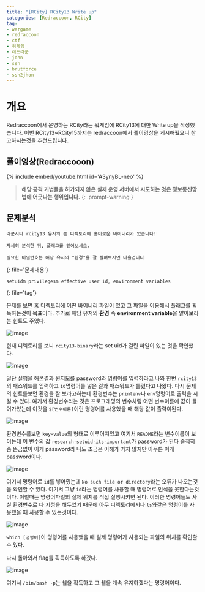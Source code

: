 ```yaml
---
title: "[RCity] RCity13 Write up"
categories: [Redraccoon, RCity]
tag:
- wargame
- redraccoon
- ctf
- 워게임
- 레드라쿤
- john
- ssh
- brutforce
- ssh2jhon
---
```


# 개요
Redraccoon에서 운영하는 RCity라는 워게임에 RCity13에 대한 Write up을 작성했습니다. 이번 RCity13~RCity15까지는 redraccoon에서 풀이영상을 게시해줬으니 참고하시는것을 추천드립니다.

## 풀이영상(Redraccooon)
{% include embed/youtube.html id='A3ynyBL-neo' %}


> **해당 공격 기법들을 허가되지 않은 실제 운영 서버에서 시도하는 것은 정보통신망법에 어긋나는 행위입니다.**
{: .prompt-warning }

## 문제분석
```
라쿤시티 rcity13 유저의 홈 디렉토리에 흥미로운 바이너리가 있습니다!

자세히 분석한 뒤, 플래그를 얻어보세요.

필요한 비밀번호는 해당 유저의 "환경"을 잘 살펴보시면 나올겁니다

``` 
{: file='문제내용'}


```
setuidm privilegesm effective user id, environment variables
```
{: file='tag'}

문제를 보면 홈 디렉토리에 어떤 바이너리 파일이 있고 그 파일을 이용해서 플래그를 획득하는것이 목표이다. 추가로 해당 유저의 **환경** 즉 **environment variable**을 알아보라는 힌트도 주었다.


![image](https://Jimin0605.github.io/assets/img/Redraccoon/RCity/38.png)

현재 디렉토리를 보니 `rcity13-binary`라는 set uid가 걸린 파일이 있는 것을 확인했다. 

![image](https://Jimin0605.github.io/assets/img/Redraccoon/RCity/39.png)

일단 실행을 해본결과 뭔지모를 password와 명령어를 입력하라고 나와 한번 `rcity13`의 패스워드를 입력하고 `id`명령어를 넣은 결과 패스워드가 틀렸다고 나왔다. 다시 문제의 힌트를보면 환경을 잘 보라고하는데 환경변수는 `printenv`나 `env`명령어로 출력을 시킬 수 있다. 여기서 환경변수라는 것은 프로그래밍의 변수처럼 어떤 변수이름에 값이 들어가있는데 이것을 `$[변수이름]`이런 명령어를 사용했을 때 해당 값이 출력이된다.


![image](https://Jimin0605.github.io/assets/img/Redraccoon/RCity/40.png)


환경변수를보면 `key=value`의 형태로 이루어져있고 여기서 `README`라는 변수이름이 보이는데 이 변수의 값 `research-setuid-its-important`가 password가 된다 솔직히 좀 뜬금없이 이게 password라 나도 조금은 이해가 가지 않지만 아무튼 이게 password이다.


![image](https://Jimin0605.github.io/assets/img/Redraccoon/RCity/41.png)


여기서 명령어로 `id`를 넣어줬는데 `No such file or directory`라는 오류가 나오는것을 확인할 수 있다. 여기서 그냥 `id`라는 명령어를 사용할 때 명령어로 인식을 못한다는것이다. 이럴때는 명령어파일의 실제 위치를 직접 실행시키면 된다. 이러한 명령어들도 사실 환경변수로 다 지정을 해두었기 때문에 아무 디렉토리에서나 `ls`와같은 명령어를 사용했을 때 사용할 수 있는것이다. 


![image](https://Jimin0605.github.io/assets/img/Redraccoon/RCity/42.png)


`which [명령어]`이 명령어를 사용했을 때 실제 명령어가 사용되는 파일의 위치를 확인할 수 있다.


다시 돌아와서 flag를 획득하도록 하겠다.


![image](https://Jimin0605.github.io/assets/img/Redraccoon/RCity/43.png)

여기서 `/bin/bash -p`는 쉘을 획득하고 그 쉘을 계속 유지하겠다는 명령어이다.